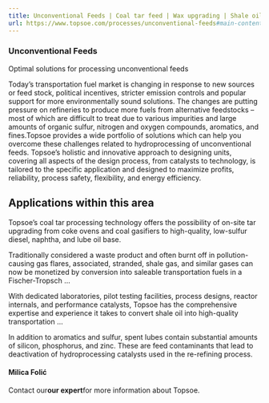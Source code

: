 ```yaml
---
title: Unconventional Feeds | Coal tar feed | Wax upgrading | Shale oil | Spent lube | Topsoe
url: https://www.topsoe.com/processes/unconventional-feeds#main-content
---
```


### Unconventional Feeds

Optimal solutions for processing unconventional feeds

Today’s transportation fuel market is changing in response to new sources or feed stock, political incentives, stricter emission controls and popular support for more environmentally sound solutions. The changes are putting pressure on refineries to produce more fuels from alternative feedstocks – most of which are difficult to treat due to various impurities and large amounts of organic sulfur, nitrogen and oxygen compounds, aromatics, and fines.Topsoe provides a wide portfolio of solutions which can help you overcome these challenges related to hydroprocessing of unconventional feeds. Topsoe’s holistic and innovative approach to designing units, covering all aspects of the design process, from catalysts to technology, is tailored to the specific application and designed to maximize profits, reliability, process safety, flexibility, and energy efficiency.

## Applications within this area

Topsoe’s coal tar processing technology offers the possibility of on-site tar upgrading from coke ovens and coal gasifiers to high-quality, low-sulfur diesel, naphtha, and lube oil base.

Traditionally considered a waste product and often burnt off in pollution-causing gas flares, associated, stranded, shale gas, and similar gases can now be monetized by conversion into saleable transportation fuels in a Fischer-Tropsch ...

With dedicated laboratories, pilot testing facilities, process designs, reactor internals, and performance catalysts, Topsoe has the comprehensive expertise and experience it takes to convert shale oil into high-quality transportation ...

In addition to aromatics and sulfur, spent lubes contain substantial amounts of silicon, phosphorus, and zinc. These are feed contaminants that lead to deactivation of hydroprocessing catalysts used in the re-refining process.

#### Milica Folić

Contact our**our expert**for more information about Topsoe.